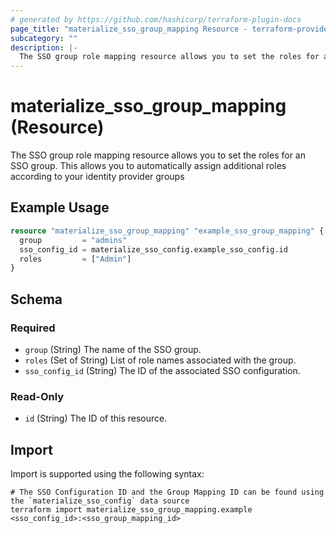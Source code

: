 ```yaml
---
# generated by https://github.com/hashicorp/terraform-plugin-docs
page_title: "materialize_sso_group_mapping Resource - terraform-provider-materialize"
subcategory: ""
description: |-
  The SSO group role mapping resource allows you to set the roles for an SSO group. This allows you to automatically assign additional roles according to your identity provider groups
---
```


# materialize_sso_group_mapping (Resource)

The SSO group role mapping resource allows you to set the roles for an SSO group. This allows you to automatically assign additional roles according to your identity provider groups

## Example Usage

```terraform
resource "materialize_sso_group_mapping" "example_sso_group_mapping" {
  group         = "admins"
  sso_config_id = materialize_sso_config.example_sso_config.id
  roles         = ["Admin"]
}
```

<!-- schema generated by tfplugindocs -->
## Schema

### Required

- `group` (String) The name of the SSO group.
- `roles` (Set of String) List of role names associated with the group.
- `sso_config_id` (String) The ID of the associated SSO configuration.

### Read-Only

- `id` (String) The ID of this resource.

## Import

Import is supported using the following syntax:

```shell
# The SSO Configuration ID and the Group Mapping ID can be found using the `materialize_sso_config` data source
terraform import materialize_sso_group_mapping.example <sso_config_id>:<sso_group_mapping_id>
```
